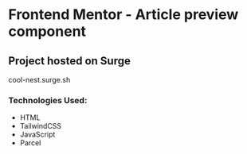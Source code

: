 # Frontend Mentor - Article preview component

## Project hosted on Surge

cool-nest.surge.sh

### Technologies Used:

- HTML
- TailwindCSS
- JavaScript
- Parcel
